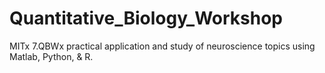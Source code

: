# Quantitative_Biology_Workshop
MITx 7.QBWx practical application and study of neuroscience topics using Matlab, Python, &amp; R.
